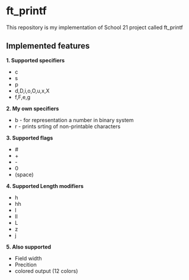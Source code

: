 # ft_printf
This repository is my implementation of School 21 project called ft_printf

## Implemented features
**1.  Supported specifiers**
  * c
  * s
  * p
  * d,D,i,o,O,u,x,X
  * f,F,e,g

**2.  My own specifiers**
  * b - for representation a number in binary system
  * r - prints srting of non-printable characters

**3.  Supported flags**
  * \#
  * \+
  * \- 
  * 0
  * (space)

**4.  Supported Length modifiers**
  * h
  * hh
  * l
  * ll
  * L
  * z
  * j

**5.  Also supported**
  * Field width
  * Precition
  * colored output (12 colors)
